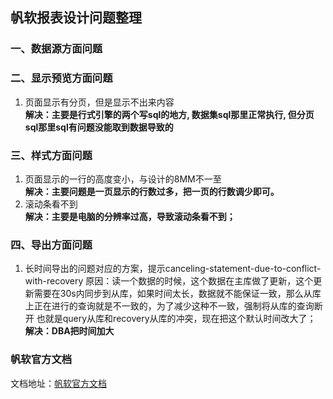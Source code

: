 ## 帆软报表设计问题整理



### 一、数据源方面问题





### 二、显示预览方面问题

1. 页面显示有分页，但是显示不出来内容  
    **解决：主要是行式引擎的两个写sql的地方, 数据集sql那里正常执行, 但分页sql那里sql有问题没能取到数据导致的**



### 三、样式方面问题

1. 页面显示的一行的高度变小，与设计的8MM不一至  
    **解决：主要问题是一页显示的行数过多，把一页的行数调少即可。**
2. 滚动条看不到  
    **解决：主要是电脑的分辨率过高，导致滚动条看不到；**


### 四、导出方面问题

1. 长时间导出的问题对应的方案，提示canceling-statement-due-to-conflict-with-recovery
    原因：读一个数据的时候，这个数据在主库做了更新，这个更新需要在30s内同步到从库，如果时间太长，数据就不能保证一致，那么从库上正在进行的查询就是不一致的，为了减少这种不一致，强制将从库的查询断开  也就是query从库和recovery从库的冲突，现在把这个默认时间改大了；  
    **解决：DBA把时间加大**









### 帆软官方文档

文档地址：[帆软官方文档](https://help.finereport.com/)